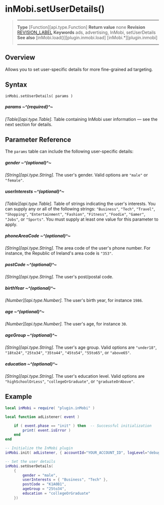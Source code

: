 # inMobi.setUserDetails()

> --------------------- ------------------------------------------------------------------------------------------
> __Type__              [Function][api.type.Function]
> __Return value__      none
> __Revision__          [REVISION_LABEL](REVISION_URL)
> __Keywords__          ads, advertising, InMobi, setUserDetails
> __See also__          [inMobi.load()][plugin.inmobi.load]
>						[inMobi.*][plugin.inmobi]
> --------------------- ------------------------------------------------------------------------------------------


## Overview

Allows you to set <nobr>user-specific</nobr> details for more <nobr>fine-grained</nobr> ad targeting.


## Syntax

	inMobi.setUserDetails( params )

##### params ~^(required)^~
_[Table][api.type.Table]._ Table containing InMobi user information &mdash; see the next section for details.


## Parameter Reference

The `params` table can include the following <nobr>user-specific</nobr> details:

##### gender ~^(optional)^~
_[String][api.type.String]._ The user's gender. Valid options are `"male"` or `"female"`.

##### userInterests ~^(optional)^~
_[Table][api.type.Table]._ Table of strings indicating the user's interests. You can supply any or all of the following strings: `"Business"`, `"Tech"`, `"Travel"`, `"Shopping"`, `"Entertainment"`, `"Fashion"`, `"Fitness"`, `"Foodie"`, `"Gamer"`, `"Jobs"`, or `"Sports"`. You must supply at least one value for this parameter to apply.

##### phoneAreaCode ~^(optional)^~
_[String][api.type.String]._ The area code of the user's phone number. For instance, the Republic&nbsp;of&nbsp;Ireland's area code is `"353"`.

##### postCode ~^(optional)^~
_[String][api.type.String]._ The user's post/postal code.

##### birthYear ~^(optional)^~
_[Number][api.type.Number]._ The user's birth year, for instance `1986`.

##### age ~^(optional)^~
_[Number][api.type.Number]._ The user's age, for instance `30`.

##### ageGroup ~^(optional)^~
_[String][api.type.String]._ The user's age group. Valid options are `"under18"`, `"18to24"`, `"25to34"`, `"35to44"`, `"45to54"`, `"55to65"`, or `"above65"`.

##### education ~^(optional)^~
_[String][api.type.String]._ The user's education level. Valid options are `"highSchoolOrLess"`, `"collegeOrGraduate"`, or `"graduateOrAbove"`.


## Example

``````lua
local inMobi = require( "plugin.inMobi" )

local function adListener( event )

	if ( event.phase == "init" ) then  -- Successful initialization
		print( event.isError )
	end
end

-- Initialize the InMobi plugin
inMobi.init( adListener, { accountId="YOUR_ACCOUNT_ID", logLevel="debug" } )

-- Set the user details
inMobi.setUserDetails(
	{
		gender = "male",
		userInterests = { "Business", "Tech" },
		postCode = "K1A0B1",
		ageGroup = "25to34",
		education = "collegeOrGraduate"
	})
``````

